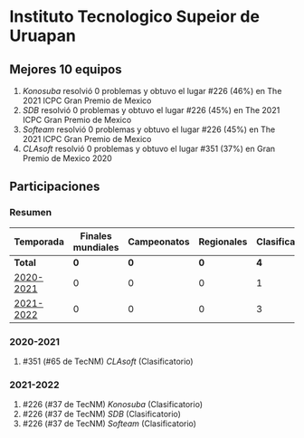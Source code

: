 # Instituto Tecnologico Supeior de Uruapan

## Mejores 10 equipos

1. _Konosuba_ resolvió 0 problemas y obtuvo el lugar #226 (46%) en The 2021 ICPC Gran Premio de Mexico
1. _SDB_ resolvió 0 problemas y obtuvo el lugar #226 (45%) en The 2021 ICPC Gran Premio de Mexico
1. _Softeam_ resolvió 0 problemas y obtuvo el lugar #226 (45%) en The 2021 ICPC Gran Premio de Mexico
1. _CLAsoft_ resolvió 0 problemas y obtuvo el lugar #351 (37%) en Gran Premio de Mexico 2020

## Participaciones

### Resumen

| Temporada | Finales mundiales | Campeonatos | Regionales | Clasificatorios | Equipos |
| --- | --- | --- | --- | --- | --- |
| **Total** | **0** | **0** | **0** | **4** | **4** |
| [2020-2021](#2020-2021) | 0 | 0 | 0 | 1 | 1 |
| [2021-2022](#2021-2022) | 0 | 0 | 0 | 3 | 3 |

### 2020-2021

1. #351 (#65 de TecNM) _CLAsoft_ (Clasificatorio)

### 2021-2022

1. #226 (#37 de TecNM) _Konosuba_ (Clasificatorio)
1. #226 (#37 de TecNM) _SDB_ (Clasificatorio)
1. #226 (#37 de TecNM) _Softeam_ (Clasificatorio)



